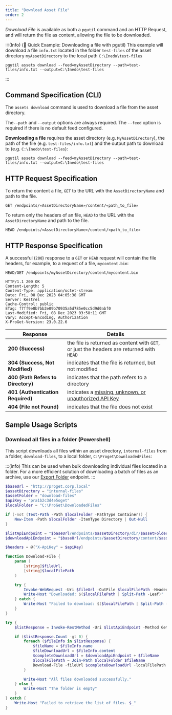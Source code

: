 ```yaml
---
title: "Download Asset File"
order: 2
---
```


*Download File* is available as both a `pgutil` command and an HTTP Request, and will return the file as content, allowing the file to be downloaded. 

:::(Info) (🚀 Quick Example: Downloading a file with pgutil)
This example will download a file `info.txt` located in the folder `test-files` of the asset directory `myAssetDirectory` to the local path `C:\Inedo\test-files`
```
pgutil assets download --feed=myAssetDirectory --path=test-files/info.txt --output=C:\Inedo\test-files
```
:::

## Command Specification (CLI)
The `assets download` command is used to download a file from the asset directory.

The`--path` and `--output` options are always required. The `--feed` option is required if there is no default feed configured.

**Downloading a file** requires the asset directory (e.g. `MyAssetDirectory`), the path of the file (e.g. `test-files/info.txt`) and the output path to download to (e.g. `C:\Inedo\test-files`):
```
pgutil assets download --feed=myAssetDirectory --path=test-files/info.txt --output=C:\Inedo\test-files
```

## HTTP Request Specification
To return the content a file, `GET` to the URL with the `AssetDirectoryName` and path to the file.

```
GET /endpoints/«AssetDirectoryName»/content/«path_to_file»
```

To return only the headers of an file, `HEAD` to the URL with the `AssetDirectoryName` and path to the file.

```
HEAD /endpoints/«AssetDirectoryName»/content/«path_to_file»
```

## HTTP Response Specification
A successful (`200`) response to a `GET` or `HEAD` request will contain the file headers, for example, to a request of a file, `mycontent.bin`:

```
HEAD/GET /endpoints/myAssetDirectory/content/mycontent.bin

HTTP/1.1 200 OK
Content-Length: 5
Content-Type: application/octet-stream
Date: Fri, 08 Dec 2023 04:05:38 GMT
Server: Kestrel
Cache-Control: public
ETag: f7ff9e8b7bb2e09b70935a5d785e0cc5d9d0abf0
Last-Modified: Fri, 08 Dec 2023 03:58:11 GMT
Vary: Accept-Encoding, Authorization
X-ProGet-Version: 23.0.22.6
```

| Response | Details |
| --- | --- |
| **200 (Success)** | the file is returned as content with `GET`, or just the headers are returned with `HEAD` |
| **304 (Success, Not Modified)** | indicates that the file is returned, but not modified |
| **400 (Path Refers to Directory)** | indicates that the path refers to a directory |
| **401 (Authentication Required)** | indicates a [missing, unknown, or unauthorized API Key](/docs/proget/reference-api/proget-api-assets#authentication) |
| **404 (File not Found)** | indicates that the file does not exist |

## Sample Usage Scripts

### Download all files in a folder (Powershell)
This script downloads all files within an asset directory, `internal-files` from a folder, `download-files`, to a local folder, `C:\Proget\DownloadedFiles`:

:::(info)
This can be used when bulk downloading individual files located in a folder. For a more efficient solution of downloading a batch of files as an archive, use our [Export Folder](/docs/proget/reference-api/proget-api-assets/folder-endpoints/proget-api-assets-folders-export) endpoint.
:::

```powershell
$baseUrl = "http://proget.corp.local"
$assetDirectory = "internal-files"
$assetFolder = "download-files"
$apiKey = "pra1b2c3d4e5oget"
$localFolder = "C:\ProGet\DownloadedFiles"

if (-not (Test-Path -Path $localFolder -PathType Container)) {
    New-Item -Path $localFolder -ItemType Directory | Out-Null
}

$listApiEndpoint = "$baseUrl/endpoints/$assetDirectory/dir/$assetFolder" + "?recursive=false"
$downloadApiEndpoint = "$baseUrl/endpoints/$assetDirectory/content/$assetFolder/"

$headers = @{"X-ApiKey" = $apiKey}

function Download-File {
    param (
        [string]$fileUrl,
        [string]$localFilePath
    )

    try {
        Invoke-WebRequest -Uri $fileUrl -OutFile $localFilePath -Headers $headers -ErrorAction Stop
        Write-Host "Downloaded: $($localFilePath | Split-Path -Leaf)"
    } catch {
        Write-Host "Failed to download: $($localFilePath | Split-Path -Leaf). $_"
    }
}

try {
    $listResponse = Invoke-RestMethod -Uri $listApiEndpoint -Method Get -Headers $headers

    if ($listResponse.Count -gt 0) {
        foreach ($fileInfo in $listResponse) {
            $fileName = $fileInfo.name
            $fileDownloadUrl = $fileInfo.content
            $completeDownloadUrl = $downloadApiEndpoint + $fileName
            $localFilePath = Join-Path $localFolder $fileName
            Download-File -fileUrl $completeDownloadUrl -localFilePath $localFilePath
        }

        Write-Host "All files downloaded successfully."
    } else {
        Write-Host "The folder is empty"
    }
} catch {
    Write-Host "Failed to retrieve the list of files. $_"
}
```